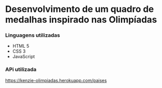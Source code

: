 # Desenvolvimento de um quadro de medalhas inspirado nas Olimpíadas

### Linguagens utilizadas
- HTML 5
- CSS 3
- JavaScript
### APi utilizada
https://kenzie-olimpiadas.herokuapp.com/paises
